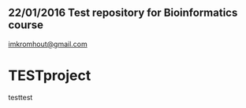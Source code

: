 22/01/2016
Test repository for Bioinformatics course 
-----------------------------------------
imkromhout@gmail.com
# TESTproject

testtest
